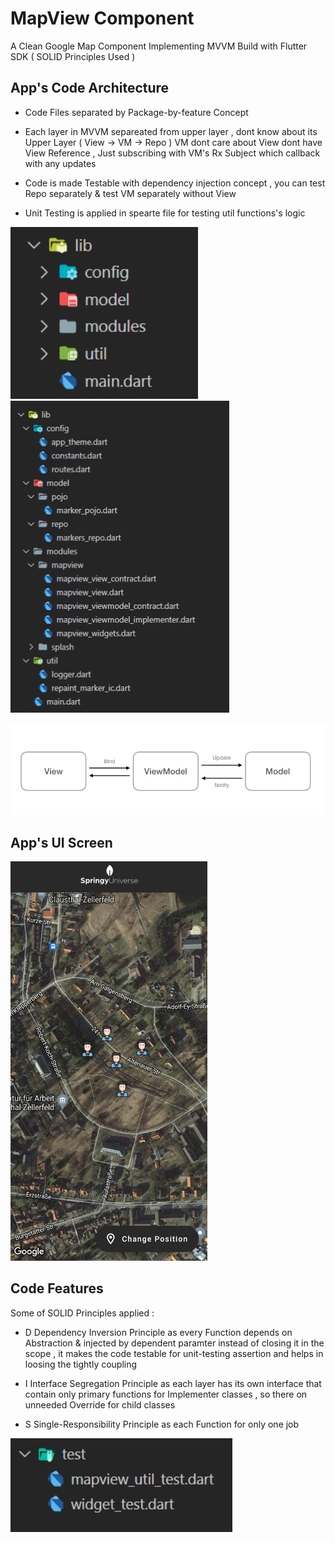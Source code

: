 # MapView Component
A Clean Google Map Component Implementing MVVM Build with Flutter SDK ( SOLID Principles Used )


 
## App's Code Architecture
- Code Files separated by Package-by-feature Concept 

- Each layer in MVVM separeated from upper layer , dont know about its Upper Layer ( View -> VM -> Repo )
  VM dont care about View dont have View Reference , Just subscribing with VM's Rx Subject which callback with any updates

- Code is made Testable with dependency injection concept , you can test Repo separately & test VM separately without View 
- Unit Testing is applied in spearte file for testing util functions's logic 

</p>
<p float="left">

  <img src="https://github.com/omarreess/MapView_Component/blob/master/screenshot/arch1new.png" width="300" />
   <img src="https://github.com/omarreess/MapView_Component/blob/master/screenshot/arch2new.png" width="350" />  
</p>

 
![alt text](https://github.com/omarreess/MapView_Component/blob/master/screenshot/mvvm.png)


## App's UI Screen
<p float="left">
  <img src="https://github.com/omarreess/MapView_Component/blob/master/screenshot/mapview_ui.jpg" width="315" />
 </p>
 
 
## Code Features 
Some of SOLID Principles applied :

 - D Dependency Inversion Principle as every Function depends on Abstraction & injected by dependent paramter instead of closing it in the scope ,
   it makes the code testable for unit-testing assertion and helps in loosing the tightly coupling 

 - I Interface Segregation Principle as each layer has its own interface that contain only primary functions for Implementer classes ,
   so there on unneeded Override for child classes  

 - S Single-Responsibility Principle as each Function for only one job
 

 
 <p float="left">
    <img src="https://github.com/omarreess/MapView_Component/blob/master/screenshot/archtestnew.png" height="150" />  
</p>
 
